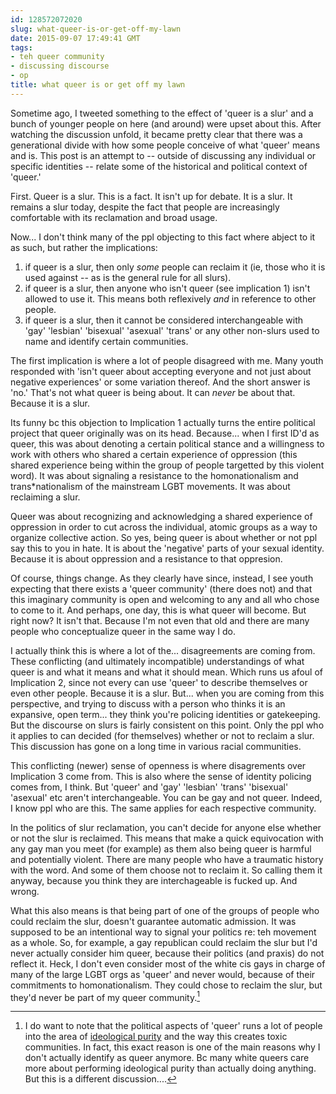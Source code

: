```yaml
---
id: 128572072020
slug: what-queer-is-or-get-off-my-lawn
date: 2015-09-07 17:49:41 GMT
tags:
- teh queer community
- discussing discourse
- op
title: what queer is or get off my lawn
---
```

Sometime ago, I tweeted something to the effect of 'queer is a slur' and a bunch of younger people on here (and around) were upset about this. After watching the discussion unfold, it became pretty clear that there was a generational divide with how some people conceive of what 'queer' means and is. This post is an attempt to -- outside of discussing any individual or specific identities -- relate some of the historical and political context of 'queer.'

First. Queer is a slur. This is a fact. It isn't up for debate. It is a slur. It remains a slur today, despite the fact that people are increasingly comfortable with its reclamation and broad usage. 

Now... I don't think many of the ppl objecting to this fact where abject to it as such, but rather the implications:

1. if queer is a slur, then only _some_ people can reclaim it (ie, those who it is used against -- as is the general rule for all slurs).
2. if queer is a slur, then anyone who isn't queer (see implication 1) isn't allowed to use it. This means both reflexively _and_ in reference to other people.
3. if queer is a slur, then it cannot be considered interchangeable with 'gay' 'lesbian' 'bisexual' 'asexual' 'trans' or any other non-slurs used to name and identify certain communities.

The first implication is where a lot of people disagreed with me. Many youth responded with 'isn't queer about accepting everyone and not just about negative experiences' or some variation thereof. And the short answer is 'no.' That's not what queer is being about. It can _never_ be about that. Because it is a slur.

Its funny bc this objection to Implication 1 actually turns the entire political project that queer originally was on its head. Because... when I first ID'd as queer, this was about denoting a certain political stance and a willingness to work with others who shared a certain experience of oppression (this shared experience being within the group of people targetted by this violent word). It was about signaling a resistance to the homonationalism and trans\*nationalism of the mainstream LGBT movements. It was about reclaiming a slur.

Queer was about recognizing and acknowledging a shared experience of oppression in order to cut across the individual, atomic groups as a way to organize collective action. So yes, being queer is about whether or not ppl say this to you in hate. It is about the 'negative' parts of your sexual identity. Because it is about oppression and a resistance to that oppresion.

Of course, things change. As they clearly have since, instead, I see youth expecting that there exists a 'queer community' (there does not) and that this imaginary community is open and welcoming to any and all who chose to come to it. And perhaps, one day, this is what queer will become. But right now? It isn't that. Because I'm not even that old and there are many people who conceptualize queer in the same way I do.

I actually think this is where a lot of the... disagreements are coming from. These conflicting (and ultimately incompatible) understandings of what queer is and what it means and what it should mean. Which runs us afoul of Implication 2, since not every can use 'queer' to describe themselves or even other people. Because it is a slur. But... when you are coming from this perspective, and trying to discuss with a person who thinks it is an expansive, open term... they think you're policing identities or gatekeeping. But the discourse on slurs is fairly consistent on this point. Only the ppl who it applies to can decided (for themselves) whether or not to reclaim a slur. This discussion has gone on a long time in various racial communities.

This conflicting (newer) sense of openness is where disagrements over Implication 3 come from. This is also where the sense of identity policing comes from, I think. But 'queer' and 'gay' 'lesbian' 'trans' 'bisexual' 'asexual' etc aren't interchangeable. You can be gay and not queer. Indeed, I know ppl who are this. The same applies for each respective community.

In the politics of slur reclamation, you can't decide for anyone else whether or not the slur is reclaimed. This means that make a quick equivocation with any gay man you meet (for example) as them also being queer is harmful and potentially violent. There are many people who have a traumatic history with the word. And some of them choose not to reclaim it. So calling them it anyway, because you think they are interchageable is fucked up. And wrong.

What this also means is that being part of one of the groups of people who could reclaim the slur, doesn't guarantee automatic admission. It was supposed to be an intentional way to signal your politics re: teh movement as a whole. So, for example, a gay republican could reclaim the slur but I'd never actually consider him queer, because their politics (and praxis) do not reflect it. Heck, I don't even consider most of the white cis gays in charge of many of the large LGBT orgs as 'queer' and never would, because of their commitments to homonationalism. They could chose to reclaim the slur, but they'd never be part of my queer community.[^1]

[^1]: I do want to note that the political aspects of 'queer' runs a lot of people into the area of [ideological purity](http://web.archive.org/web/20150904132852/http://mxb.ca/post/126335548724/ideological-purity-and-toxic-communities) and the way this creates toxic communities. In fact, this exact reason is one of the main reasons why I don't actually identify as queer anymore. Bc many white queers care more about performing ideological purity than actually doing anything. But this is a different discussion....